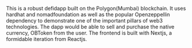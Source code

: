 This is a robust defidapp built on the Polygon(Mumbai) blockchain. It uses hardhat and nomadfoundation as well as the popular Openzeppellin dependency to demonstrate one of the important pillars of web3 technologies. The dapp would be able to sell and purchase the native currency, OBToken from the user. The frontend is built with Nextjs, a formidable iteration from Reactjs.
